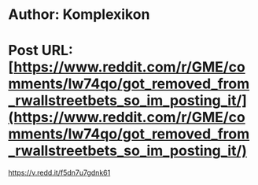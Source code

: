 # Author: Komplexikon
# Post URL: [https://www.reddit.com/r/GME/comments/lw74qo/got_removed_from_rwallstreetbets_so_im_posting_it/](https://www.reddit.com/r/GME/comments/lw74qo/got_removed_from_rwallstreetbets_so_im_posting_it/)


https://v.redd.it/f5dn7u7gdnk61